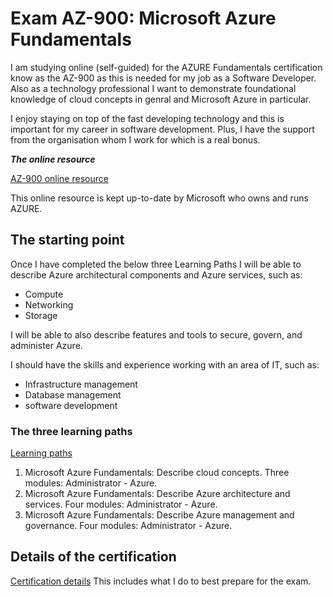 # Exam AZ-900: Microsoft Azure Fundamentals

I am studying online (self-guided) for the AZURE Fundamentals certification know as the AZ-900 as this is needed for my job as a Software Developer. Also as a technology professional I want to demonstrate foundational knowledge of cloud concepts in genral and Microsoft Azure in particular.

I enjoy staying on top of the fast developing technology and this is important for my career in software development. Plus, I have the support from the organisation whom I work for which is a real bonus. 

***The online resource***

[AZ-900 online resource](https://learn.microsoft.com/en-us/certifications/exams/az-900/)

This online resource is kept up-to-date by Microsoft who owns and runs AZURE.

## The starting point

Once I have completed the below three Learning Paths I will be able to describe Azure architectural components and Azure services, such as:
- Compute
- Networking
- Storage

I will be able to also describe features and tools to secure, govern, and administer Azure.

I should have the skills and experience working with an area of IT, such as:
- Infrastructure management
- Database management
- software development

### The three learning paths

[Learning paths](https://learn.microsoft.com/en-us/training/browse/?roles=administrator&products=azure&terms=Azure%20fundamentals&resource_type=learning%20path)

1. Microsoft Azure Fundamentals: Describe cloud concepts.
Three modules: Administrator - Azure.
2. Microsoft Azure Fundamentals: Describe Azure architecture and services.
Four modules: Administrator - Azure.
3. Microsoft Azure Fundamentals: Describe Azure management and governance.
Four modules: Administrator - Azure.

## Details of the certification

[Certification details](https://learn.microsoft.com/en-us/certifications/azure-fundamentals/)
This includes what I do to best prepare for the exam.







